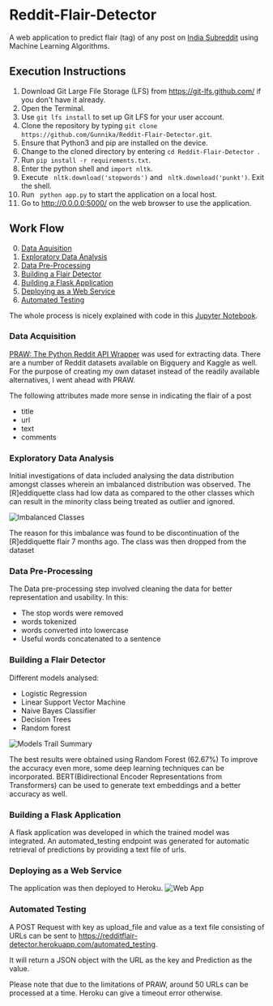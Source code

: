 # Reddit-Flair-Detector

A web application to predict flair (tag) of any post on [India Subreddit](https://www.reddit.com/r/india) using Machine Learning Algorithms.
   
## Execution Instructions
1. Download Git Large File Storage (LFS) from https://git-lfs.github.com/ if you don't have it already.
2. Open the Terminal.
3. Use ``` git lfs install ``` to set up Git LFS for your user account.
4. Clone the repository by typing ``` git clone https://github.com/Gunnika/Reddit-Flair-Detector.git ```.
5. Ensure that Python3 and pip are installed on the device.
6. Change to the cloned directory by entering ```cd Reddit-Flair-Detector ```.
7. Run ```pip install -r requirements.txt```.
8. Enter the python shell and ``` import nltk ```.
9. Execute ``` nltk.download('stopwords')``` and ``` nltk.download('punkt')```. Exit the shell.
10. Run ``` python app.py``` to start the application on a local host.
11. Go to http://0.0.0.0:5000/ on the web browser to use the application.

## Work Flow
0. [Data Aquisition](#data-acquisition)
0. [Exploratory Data Analysis](#exploratory-data-analysis)
0. [Data Pre-Processing](#data-pre-processing)
0. [Building a Flair Detector](#building-a-flair-detector)
0. [Building a Flask Application](#building-a-flask-application)
0. [Deploying as a Web Service](#deploying-as-a-web-service)
0. [Automated Testing](#automated-testing)

The whole process is nicely explained with code in this [Jupyter Notebook](https://github.com/Gunnika/Reddit-Flair-Detector/blob/master/Jupyter%20Notebooks/Reddit%20Flair%20Detector.ipynb).

### Data Acquisition
[PRAW: The Python Reddit API Wrapper](https://praw.readthedocs.io/en/latest/) was used for extracting data. There are a number of Reddit datasets available on Bigquery and Kaggle as well. 
For the purpose of creating my own dataset instead of the readily available alternatives, I went ahead with PRAW.

The following attributes made more sense in indicating the flair of a post
- title
- url
- text
- comments


### Exploratory Data Analysis
Initial investigations of data included analysing the data distribution amongst classes wherein an imbalanced distribution was observed. The [R]eddiquette class had low data as compared to the other classes which can result in the minority class being treated as outlier and ignored.

![Imbalanced Classes](https://github.com/Gunnika/Reddit-Flair-Detector/blob/master/Images/imbalanced.png)

The reason for this imbalance was found to be discontinuation of the [R]eddiquette flair 7 months ago.
The class was then dropped from the dataset


### Data Pre-Processing
The Data pre-processing step involved cleaning the data for better representation and usability. In this:
- The stop words were removed
- words tokenized 
- words converted into lowercase
- Useful words concatenated to a sentence

### Building a Flair Detector
Different models analysed:
- Logistic Regression
- Linear Support Vector Machine
- Naive Bayes Classifier
- Decision Trees
- Random forest

![Models Trail Summary](https://github.com/Gunnika/Reddit-Flair-Detector/blob/master/Images/train.png)


The best results were obtained using Random Forest (62.67%)
To improve the accuracy even more, some deep learning techniques can be incorporated. BERT(Bidirectional Encoder Representations from Transformers) can be used to generate text embeddings and a better accuracy as well.

### Building a Flask Application
A flask application was developed in which the trained model was integrated. An automated_testing endpoint was generated for automatic retrieval of predictions by providing a text file of urls.

### Deploying as a Web Service
The application was then deployed to Heroku. 
![Web App](https://github.com/Gunnika/Reddit-Flair-Detector/blob/master/Images/webapp.png)

### Automated Testing
A POST Request with key as upload_file and value as a text file consisting of URLs can be sent to https://redditflair-detector.herokuapp.com/automated_testing.

It will return a JSON object with the URL as the key and Prediction as the value.

Please note that due to the limitations of PRAW, around 50 URLs can be processed at a time. Heroku can give a timeout error otherwise.
